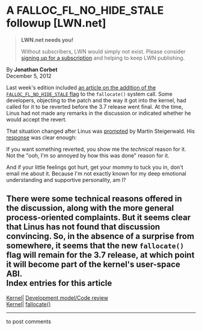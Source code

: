 # A FALLOC_FL_NO_HIDE_STALE followup [LWN.net]

> **LWN.net needs you!**
> 
> Without subscribers, LWN would simply not exist. Please consider [signing up for a subscription](/Promo/nst-nag2/subscribe) and helping to keep LWN publishing. 

By **Jonathan Corbet**  
December 5, 2012 

Last week's edition included [an article on the addition of the `FALLOC_FL_NO_HIDE_STALE` flag](/Articles/527373/) to the `fallocate()` system call. Some developers, objecting to the patch and the way it got into the kernel, had called for it to be reverted before the 3.7 release went final. At the time, Linus had not made any remarks in the discussion or indicated whether he would accept the revert. 

That situation changed after Linus was [prompted](/Articles/528108/) by Martin Steigerwald. His [response](/Articles/528109/) was clear enough: 

If you want something reverted, you show me the *technical* reason for it. Not the "ooh, I'm so annoyed by how this was done" reason for it. 

And if your little feelings got hurt, get your mommy to tuck you in, don't email me about it. Because I'm not exactly known for my deep emotional understanding and supportive personality, am I? 

There were some technical reasons offered in the discussion, along with the more general process-oriented complaints. But it seems clear that Linus has not found that discussion convincing. So, in the absence of a surprise from somewhere, it seems that the new `fallocate()` flag will remain for the 3.7 release, at which point it will become part of the kernel's user-space ABI.  
Index entries for this article  
---  
[Kernel](/Kernel/Index)| [Development model/Code review](/Kernel/Index#Development_model-Code_review)  
[Kernel](/Kernel/Index)| [fallocate()](/Kernel/Index#fallocate)  
  


* * *

to post comments 
